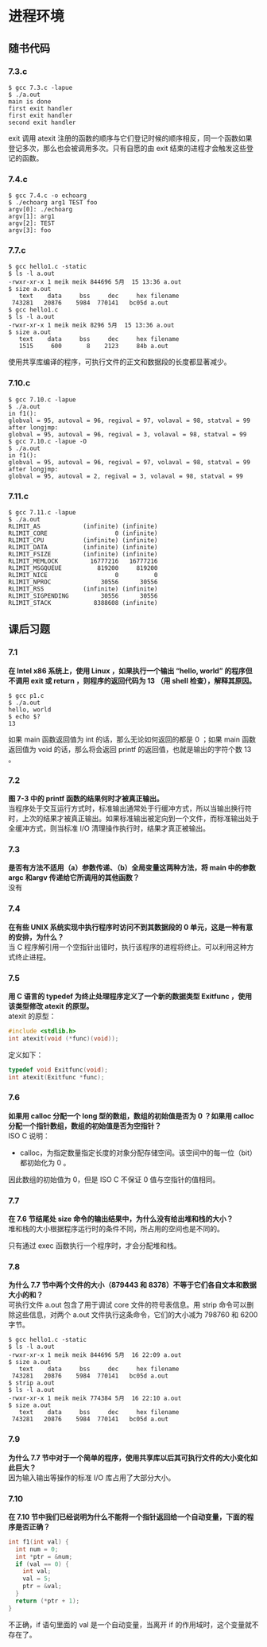 # 进程环境

## 随书代码

### 7.3.c

```shell
$ gcc 7.3.c -lapue
$ ./a.out
main is done
first exit handler
first exit handler
second exit handler
```

exit 调用 atexit 注册的函数的顺序与它们登记时候的顺序相反，同一个函数如果登记多次，那么也会被调用多次。只有自愿的由 exit 结束的进程才会触发这些登记的函数。

### 7.4.c

```shell
$ gcc 7.4.c -o echoarg
$ ./echoarg arg1 TEST foo
argv[0]: ./echoarg
argv[1]: arg1
argv[2]: TEST
argv[3]: foo
```

### 7.7.c

```shell
$ gcc hello1.c -static
$ ls -l a.out
-rwxr-xr-x 1 meik meik 844696 5月  15 13:36 a.out
$ size a.out
   text	   data	    bss	    dec	    hex	filename
 743281	  20876	   5984	 770141	  bc05d	a.out
$ gcc hello1.c
$ ls -l a.out
-rwxr-xr-x 1 meik meik 8296 5月  15 13:36 a.out
$ size a.out
   text	   data	    bss	    dec	    hex	filename
   1515	    600	      8	   2123	    84b	a.out
```

使用共享库编译的程序，可执行文件的正文和数据段的长度都显著减少。

### 7.10.c

```shell
$ gcc 7.10.c -lapue
$ ./a.out
in f1():
globval = 95, autoval = 96, regival = 97, volaval = 98, statval = 99
after longjmp:
globval = 95, autoval = 96, regival = 3, volaval = 98, statval = 99
$ gcc 7.10.c -lapue -O
$ ./a.out
in f1():
globval = 95, autoval = 96, regival = 97, volaval = 98, statval = 99
after longjmp:
globval = 95, autoval = 2, regival = 3, volaval = 98, statval = 99
```

### 7.11.c

```shell
$ gcc 7.11.c -lapue
$ ./a.out
RLIMIT_AS            (infinite) (infinite)
RLIMIT_CORE                   0 (infinite)
RLIMIT_CPU           (infinite) (infinite)
RLIMIT_DATA          (infinite) (infinite)
RLIMIT_FSIZE         (infinite) (infinite)
RLIMIT_MEMLOCK         16777216   16777216
RLIMIT_MSGQUEUE          819200     819200
RLIMIT_NICE                   0          0
RLIMIT_NPROC              30556      30556
RLIMIT_RSS           (infinite) (infinite)
RLIMIT_SIGPENDING         30556      30556
RLIMIT_STACK            8388608 (infinite)
```

## 课后习题

### 7.1

**在 Intel x86 系统上，使用 Linux ，如果执行一个输出 “hello, world” 的程序但不调用 exit 或 return ，则程序的返回代码为 13 （用 shell 检查），解释其原因。**  

```shell
$ gcc p1.c 
$ ./a.out 
hello, world
$ echo $?
13
```

如果 main 函数返回值为 int 的话，那么无论如何返回的都是 0 ；如果 main 函数返回值为 void 的话，那么将会返回 printf 的返回值，也就是输出的字符个数 13 。

### 7.2

**图 7-3 中的 printf 函数的结果何时才被真正输出。**  
当程序处于交互运行方式时，标准输出通常处于行缓冲方式，所以当输出换行符时，上次的结果才被真正输出。如果标准输出被定向到一个文件，而标准输出处于全缓冲方式，则当标准 I/O 清理操作执行时，结果才真正被输出。

### 7.3

**是否有方法不适用（a）参数传递、（b）全局变量这两种方法，将 main 中的参数 argc 和argv 传递给它所调用的其他函数？**  
没有

### 7.4

**在有些 UNIX 系统实现中执行程序时访问不到其数据段的 0 单元，这是一种有意的安排，为什么？**  
当 C 程序解引用一个空指针出错时，执行该程序的进程将终止。可以利用这种方式终止进程。

### 7.5

**用 C 语言的 typedef 为终止处理程序定义了一个新的数据类型 Exitfunc ，使用该类型修改 atexit 的原型。**  
atexit 的原型：

```C
#include <stdlib.h>
int atexit(void (*func)(void));
```

定义如下：

```C
typedef void Exitfunc(void);
int atexit(Exitfunc *func);
```

### 7.6

**如果用 calloc 分配一个 long 型的数组，数组的初始值是否为 0 ？如果用 calloc 分配一个指针数组，数组的初始值是否为空指针？**  
ISO C 说明：

- calloc，为指定数量指定长度的对象分配存储空间。该空间中的每一位（bit）都初始化为 0 。

因此数组的初始值为 0，但是 ISO C 不保证 0 值与空指针的值相同。

### 7.7

**在 7.6 节结尾处 size 命令的输出结果中，为什么没有给出堆和栈的大小？**  
堆和栈的大小根据程序运行时的条件不同，所占用的空间也是不同的。

只有通过 exec 函数执行一个程序时，才会分配堆和栈。

### 7.8

**为什么 7.7 节中两个文件的大小（879443 和 8378）不等于它们各自文本和数据大小的和？**  
可执行文件 a.out 包含了用于调试 core 文件的符号表信息。用 strip 命令可以删除这些信息，对两个 a.out 文件执行这条命令，它们的大小减为 798760 和 6200 字节。

```shell
$ gcc hello1.c -static
$ ls -l a.out
-rwxr-xr-x 1 meik meik 844696 5月  16 22:09 a.out
$ size a.out
   text	   data	    bss	    dec	    hex	filename
 743281	  20876	   5984	 770141	  bc05d	a.out
$ strip a.out
$ ls -l a.out
-rwxr-xr-x 1 meik meik 774384 5月  16 22:10 a.out
$ size a.out
   text	   data	    bss	    dec	    hex	filename
 743281	  20876	   5984	 770141	  bc05d	a.out
```

### 7.9

**为什么 7.7 节中对于一个简单的程序，使用共享库以后其可执行文件的大小变化如此巨大？**  
因为输入输出等操作的标准 I/O 库占用了大部分大小。

### 7.10

**在 7.10 节中我们已经说明为什么不能将一个指针返回给一个自动变量，下面的程序是否正确？**  

```C
int f1(int val) {
  int num = 0;
  int *ptr = &num;
  if (val == 0) {
    int val;
    val = 5;
    ptr = &val;
  }
  return (*ptr + 1);
}
```

不正确，if 语句里面的 val 是一个自动变量，当离开 if 的作用域时，这个变量就不存在了。